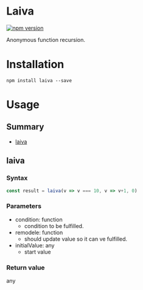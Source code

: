 # Laiva

[![npm version](https://badge.fury.io/js/laiva.svg)](https://badge.fury.io/js/laiva)    

Anonymous function recursion.  

# Installation

```
npm install laiva --save
```

# Usage

## Summary

* [laiva](#laiva)


## laiva

### Syntax  

```javascript
const result = laiva(v => v === 10, v => v+1, 0)
```

### Parameters

- condition: function
  - condition to be fulfilled.
- remodele: function
  - should update value so it can ve fulfilled.
- initialValue: any
  - start value

### Return value

any
